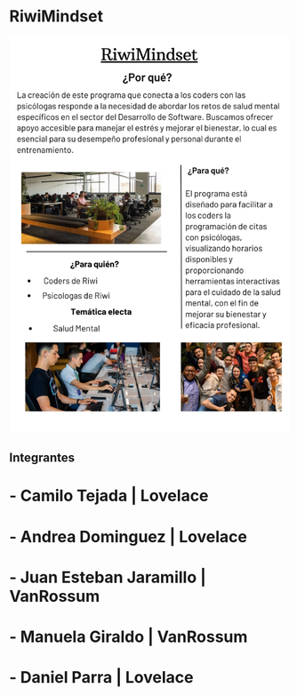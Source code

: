# RiwiMindset
![Project](Project.jpg)

## Integrantes
# - Camilo Tejada | Lovelace
# - Andrea Dominguez | Lovelace
# - Juan Esteban Jaramillo | VanRossum
# - Manuela Giraldo | VanRossum
# - Daniel Parra | Lovelace